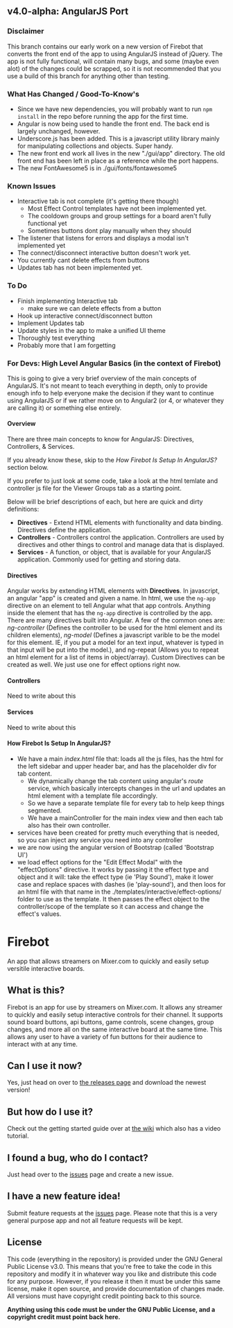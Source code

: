 ## v4.0-alpha: AngularJS Port
### Disclaimer
This branch contains our early work on a new version of Firebot that converts the front end of the app to using AngularJS instead of jQuery. The app is not fully functional, will contain many bugs, and some (maybe even alot) of the changes could be scrapped, so it is not recommended that you use a build of this branch for anything other than testing.

### What Has Changed / Good-To-Know's
* Since we have new dependencies, you will probably want to run `npm install` in the repo before running the app for the first time.
* Angular is now being used to handle the front end. The back end is largely unchanged, however.
* Underscore.js has been added. This is a javascript utility library mainly for manipulating collections and objects. Super handy.
* The new front end work all lives in the new "./gui/app" directory. The old front end has been left in place as a reference while the port happens.
* The new FontAwesome5 is in ./gui/fonts/fontawesome5

### Known Issues
* Interactive tab is not complete (it's getting there though)
  * Most Effect Control templates have not been implemented yet.
  * The cooldown groups and group settings for a board aren't fully functional yet
  * Sometimes buttons dont play manually when they should
* The listener that listens for errors and displays a modal isn't implemented yet
* The connect/disconnect interactive button doesn't work yet.
* You currently cant delete effects from buttons
* Updates tab has not been implemented yet.

### To Do
* Finish implementing Interactive tab
  * make sure we can delete effects from a button
* Hook up interactive connect/disconnect button
* Implement Updates tab
* Update styles in the app to make a unified UI theme
* Thoroughly test everything
* Probably more that I am forgetting

### For Devs: High Level Angular Basics (in the context of Firebot)
This is going to give a very brief overview of the main concepts of AngularJS. It's not meant to teach everything in depth, only to provide enough info to help everyone make the decision if they want to continue using AngularJS or if we rather move on to Angular2 (or 4, or whatever they are calling it) or something else entirely.

#### Overview
There are three main concepts to know for AngularJS: Directives, Controllers, & Services.

If you already know these, skip to the *How Firebot Is Setup In AngularJS?* section below.

If you prefer to just look at some code, take a look at the html temlate and controller js file for the Viewer Groups tab as a starting point.

Below will be brief descriptions of each, but here are quick and dirty definitions:
* **Directives** - Extend HTML elements with functionality and data binding. Directives define the application.
* **Controllers** - Controllers control the application. Controllers are used by directives and other things to control and manage data that is displayed.
* **Services** - A function, or object, that is available for your AngularJS application. Commonly used for getting and storing data.

#### Directives
Angular works by extending HTML elements with **Directives**. In javascript, an angular "app" is created and given a name. In html, we use the `ng-app` directive on an element to tell Angular what that app controls. Anything inside the element that has the `ng-app` directive is controlled by the app. There are many directives built into Angular. A few of the common ones are: *ng-controller* (Defines the controller to be used for the html element and its children elements), *ng-model* (Defines a javascript varible to be the model for this element. IE, if you put a model for an text input, whatever is typed in that input will be put into the model.), and ng-repeat (Allows you to repeat an html element for a list of items in object/array). Custom Directives can be created as well. We just use one for effect options right now.

#### Controllers
Need to write about this
#### Services
Need to write about this
#### How Firebot Is Setup In AngularJS?
* We have a main *index.html* file that: loads all the js files, has the html for the left sidebar and upper header bar, and has the placeholder div for tab content.
  * We dynamically change the tab content using angular's *route* service, which basically intercepts changes in the url and updates an html element with a template file accordingly.
  * So we have a separate template file for every tab to help keep things segmented.
  * We have a mainController for the main index view and then each tab also has their own controller.
* services have been created for pretty much everything that is needed, so you can inject any service you need into any controller
* we are now using the angular version of Bootstrap (called 'Bootstrap UI')
* we load effect options for the "Edit Effect Modal" with the "effectOptions" directive. It works by passing it the effect type and object and it will: take the effect type (ie 'Play Sound'), make it lower case and replace spaces with dashes (ie 'play-sound'), and then loos for an html file with that name in the ./templates/interactive/effect-options/ folder to use as the template. It then passes the effect object to the controller/scope of the template so it can access and change the effect's values.

# Firebot
An app that allows streamers on Mixer.com to quickly and easily setup versitile interactive boards.

## What is this?
Firebot is an app for use by streamers on Mixer.com. It allows any streamer to quickly and easily setup interactive controls for their channel. It supports sound board buttons, api buttons, game controls, scene changes, group changes, and more all on the same interactive board at the same time. This allows any user to have a variety of fun buttons for their audience to interact with at any time.

## Can I use it now?
Yes, just head on over to [the releases page](https://github.com/Firebottle/Firebot/releases) and download the newest version!

## But how do I use it?
Check out the getting started guide over at [the wiki](https://github.com/Firebottle/Firebot/wiki/Getting-Started) which also has a video tutorial.

## I found a bug, who do I contact?
Just head over to the [issues](https://github.com/Firebottle/Firebot/issues) page and create a new issue.

## I have a new feature idea!
Submit feature requests at the [issues](https://github.com/Firebottle/Firebot/issues) page. Please note that this is a very general purpose app and not all feature requests will be kept.

## License
This code (everything in the repository) is provided under the GNU General Public License v3.0. This means that you're free to take the code in this repository and modify it in whatever way you like and distribute this code for any purpose. However, if you release it then it must be under this same license, make it open source, and provide documentation of changes made. All versions must have copyright credit pointing back to this source.

**Anything using this code must be under the GNU Public License, and a copyright credit must point back here.**
